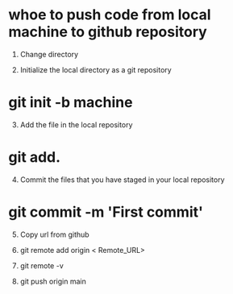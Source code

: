# whoe to push code from local machine to github repository

1. Change directory

2. Initialize the local directory as a git repository
# git init -b machine

3. Add the file in the local repository 
 # git add.

4. Commit the files that you have staged in your local repository
# git commit -m 'First commit' 

5. Copy url from github

6. git remote add origin < Remote_URL>

7. git remote -v

8. git push origin main